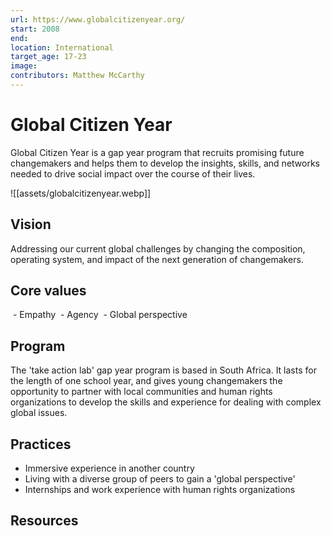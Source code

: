 ```yaml
---
url: https://www.globalcitizenyear.org/
start: 2008
end: 
location: International
target_age: 17-23
image: 
contributors: Matthew McCarthy
---
```


# Global Citizen Year 

Global Citizen Year is a gap year program that recruits promising future changemakers and helps them to develop the insights, skills, and networks needed to drive social impact over the course of their lives.

![[assets/globalcitizenyear.webp]]

## Vision  

 Addressing our current global challenges by changing the composition, operating system, and impact of the next generation of changemakers.

## Core values 

 - Empathy 
 - Agency 
 - Global perspective
 
## Program

The 'take action lab' gap year program is based in South Africa. It lasts for the length of one school year, and gives young changemakers the opportunity to partner with local communities and human rights organizations to develop the skills and experience for dealing with complex global issues. 

## Practices 

- Immersive experience in another country 
- Living with a diverse group of peers to gain a 'global perspective'
- Internships and work experience with human rights organizations

## Resources 


